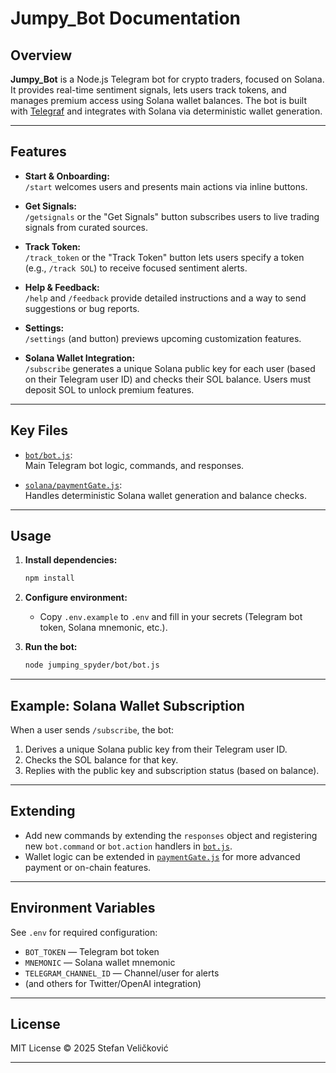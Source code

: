 # Jumpy_Bot Documentation

## Overview

**Jumpy_Bot** is a Node.js Telegram bot for crypto traders, focused on Solana. It provides real-time sentiment signals, lets users track tokens, and manages premium access using Solana wallet balances. The bot is built with [Telegraf](https://telegraf.js.org/) and integrates with Solana via deterministic wallet generation.

---

## Features

- **Start & Onboarding:**  
  `/start` welcomes users and presents main actions via inline buttons.

- **Get Signals:**  
  `/getsignals` or the "Get Signals" button subscribes users to live trading signals from curated sources.

- **Track Token:**  
  `/track_token` or the "Track Token" button lets users specify a token (e.g., `/track SOL`) to receive focused sentiment alerts.

- **Help & Feedback:**  
  `/help` and `/feedback` provide detailed instructions and a way to send suggestions or bug reports.

- **Settings:**  
  `/settings` (and button) previews upcoming customization features.

- **Solana Wallet Integration:**  
  `/subscribe` generates a unique Solana public key for each user (based on their Telegram user ID) and checks their SOL balance. Users must deposit SOL to unlock premium features.

---

## Key Files

- [`bot/bot.js`](jumping_spyder/bot/bot.js):  
  Main Telegram bot logic, commands, and responses.

- [`solana/paymentGate.js`](jumping_spyder/solana/paymentGate.js):  
  Handles deterministic Solana wallet generation and balance checks.

---

## Usage

1. **Install dependencies:**
   ```bash
   npm install
   ```

2. **Configure environment:**
   - Copy `.env.example` to `.env` and fill in your secrets (Telegram bot token, Solana mnemonic, etc.).

3. **Run the bot:**
   ```bash
   node jumping_spyder/bot/bot.js
   ```

---

## Example: Solana Wallet Subscription

When a user sends `/subscribe`, the bot:
1. Derives a unique Solana public key from their Telegram user ID.
2. Checks the SOL balance for that key.
3. Replies with the public key and subscription status (based on balance).

---

## Extending

- Add new commands by extending the `responses` object and registering new `bot.command` or `bot.action` handlers in [`bot.js`](jumping_spyder/bot/bot.js).
- Wallet logic can be extended in [`paymentGate.js`](jumping_spyder/solana/paymentGate.js) for more advanced payment or on-chain features.

---

## Environment Variables

See `.env` for required configuration:
- `BOT_TOKEN` — Telegram bot token
- `MNEMONIC` — Solana wallet mnemonic
- `TELEGRAM_CHANNEL_ID` — Channel/user for alerts
- (and others for Twitter/OpenAI integration)

---

## License

MIT License © 2025 Stefan Veličković

---